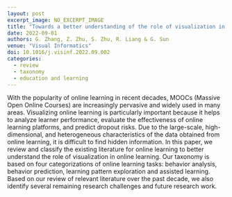 ```yaml
---
layout: post
excerpt_image: NO_EXCERPT_IMAGE
title: "Towards a better understanding of the role of visualization in online learning: A review"
date: 2022-09-01
authors: G. Zhang, Z. Zhu, S. Zhu, R. Liang & G. Sun
venue: "Visual Informatics"
doi: 10.1016/j.visinf.2022.09.002
categories:
  - review
  - taxonomy
  - education and learning
---
```

With the popularity of online learning in recent decades, MOOCs (Massive Open Online Courses) are increasingly pervasive and widely used in many areas. Visualizing online learning is particularly important because it helps to analyze learner performance, evaluate the effectiveness of online learning platforms, and predict dropout risks. Due to the large-scale, high-dimensional, and heterogeneous characteristics of the data obtained from online learning, it is difficult to find hidden information. In this paper, we review and classify the existing literature for online learning to better understand the role of visualization in online learning. Our taxonomy is based on four categorizations of online learning tasks: behavior analysis, behavior prediction, learning pattern exploration and assisted learning. Based on our review of relevant literature over the past decade, we also identify several remaining research challenges and future research work.
